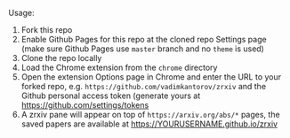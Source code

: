 Usage:
1. Fork this repo
2. Enable Github Pages for this repo at the cloned repo Settings page (make sure Github Pages use `master` branch and no `theme` is used)
3. Clone the repo locally
4. Load the Chrome extension from the `chrome` directory
5. Open the extension Options page in Chrome and enter the URL to your forked repo, e.g. `https://github.com/vadimkantorov/zrxiv` and the Github personal access token (generate yours at https://github.com/settings/tokens
7. A zrxiv pane will appear on top of `https://arxiv.org/abs/*` pages, the saved papers are available at https://YOURUSERNAME.github.io/zrxiv
